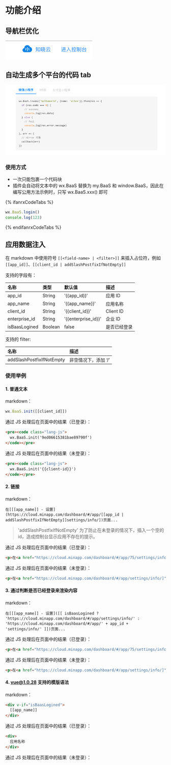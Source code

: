# 功能介绍

## 导航栏优化

![](./images/WX20190117-145436.png)

## 自动生成多个平台的代码 tab
![](./images/WX20190117-145630.png)

### 使用方式

- 一次只能包裹一个代码块
- 插件会自动将文本中的 wx.BaaS 替换为 my.BaaS 和 window.BaaS，因此在编写公用方法示例时，只写 wx.BaaS.xxx() 即可

{% ifanrxCodeTabs %}
```javascript
wx.BaaS.login()
console.log(123)
```
{% endifanrxCodeTabs %}

## 应用数据注入

在 markdown 中使用符号 `[[<field-name> | <filter>]]` 来插入占位符，例如 `[[app_id]]`、`[[client_id | addSlashPostfixIfNotEmpty]]`

支持的字段有：

| 名称          | 类型    | 默认值              | 描述         |
| :------------ | :------ | :------------------ | :----------- |
| app_id        |	String  |	'{{app_id}}'        | 应用 ID      |
| app_name      |	String  |	'{{app_name}}'      |	应用名称     |
| client_id     |	String  |	'{{client_id}}'     |	Client ID    |
| enterprise_id |	String  |	'{{enterprise_id}}' |	企业 ID      |
| isBaasLogined |	Boolean |	false               |	是否已经登录 |

支持的 filter:

| 名称                      | 描述                 |
| :------------------------ | :------------------- |
| addSlashPostfixIfNotEmpty |	非空情况下，添加 ‘/’ |

### 使用举例

#### 1. 普通文本

  markdown：

  ```javascript
  wx.BaaS.init([[client_id]])
  ```

  通过 JS 处理后在页面中的结果（已登录）：

  ```html
  <pre><code class="lang-js">
    wx.BaaS.init('9ed06615381bae89790f')
  </code></pre>
  ```

  通过 JS 处理后在页面中的结果（未登录）：

  ```html
  <pre><code class="lang-js">
    wx.BaaS.init('{{client-id}}')
  </code></pre>
  ```


#### 2. 链接

  markdown：

  ```
  在[[[app_name]] - 设置](https://cloud.minapp.com/dashboard/#/app/[[app_id | addSlashPostfixIfNotEmpty]]settings/info/])页面...
  ```

  > 'addSlashPostfixIfNotEmpty' 为了防止在未登录的情况下，插入一个空的 id，造成控制台显示应用不存在的提示。

  通过 JS 处理后在页面中的结果（已登录）：

  ```html
  <p>在<a href="https://cloud.minapp.com/dashboard/#/app/75/settings/info/]" target="_blank">应用名称 - 设置</a>页面...</p>
  ```

  通过 JS 处理后在页面中的结果（未登录）：

  ```html
  <p>在<a href="https://cloud.minapp.com/dashboard/#/app/settings/info/]" target="_blank">{{app-name}} - 设置</a>页面...</p>
  ```

#### 3. 通过判断是否已经登录来渲染内容

  markdown：

  ```
  在[[[app_name]] - 设置]([[ isBaasLogined ? 'https://cloud.minapp.com/dashboard/#/app/settings/info/' : 'https://cloud.minapp.com/dashboard/#/app/' + app_id + 'settings/info/' ]])页面...
  ```

  通过 JS 处理后在页面中的结果（已登录）：

  ```html
  <p>在<a href="https://cloud.minapp.com/dashboard/#/app/75/settings/info/]" target="_blank">应用名称 - 设置</a>页面...</p>
  ```

  通过 JS 处理后在页面中的结果（未登录）：

  ```html
  <p>在<a href="https://cloud.minapp.com/dashboard/#/app/settings/info/]" target="_blank">{{app-name}} - 设置</a>页面...</p>
  ```

#### 4. vue@1.0.28 支持的模版语法

  markdown：

  ```html
  <div v-if="isBaasLogined">
    [[app_name]]
  </div>
  ```

  通过 JS 处理后在页面中的结果（已登录）：

  ```html
  <div>
    应用名称
  </div>
  ```

  通过 JS 处理后在页面中的结果（未登录）：

  ```html

  ```
